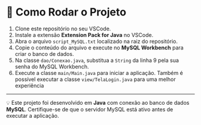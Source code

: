 # 🚀 Como Rodar o Projeto

1. Clone este repositório no seu VSCode.
2. Instale a extensão **Extension Pack for Java** no VSCode.
3. Abra o arquivo `script_MySQL.txt` localizado na raiz do repositório.
4. Copie o conteúdo do arquivo e execute no **MySQL Workbench** para criar o banco de dados.
5. Na classe `dao/Conexao.java`, substitua a `String` da linha 9 pela sua senha do MySQL Workbench.
6. Execute a classe `main/Main.java` para iniciar a aplicação. Também é possível executar a classe `view/TelaLogin.java` para uma melhor experiência

---

💡 Este projeto foi desenvolvido em **Java** com conexão ao banco de dados **MySQL**. Certifique-se de que o servidor MySQL está ativo antes de executar a aplicação.

